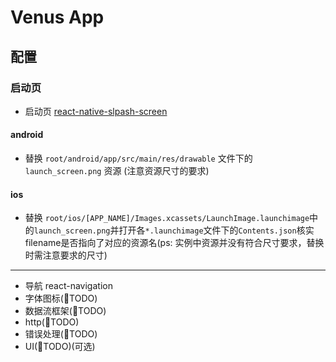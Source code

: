 # Venus App

## 配置
### 启动页
* 启动页  [react-native-slpash-screen](https://github.com/crazycodeboy/react-native-splash-screen)

#### android 
*  替换 <code>root/android/app/src/main/res/drawable</code> 文件下的 <code>launch_screen.png</code> 资源 (注意资源尺寸的要求)
#### ios
* 替换 <code>root/ios/[APP_NAME]/Images.xcassets/LaunchImage.launchimage</code>中的<code>launch_screen.png</code>并打开各<code>*.launchimage</code>文件下的<code>Contents.json</code>核实filename是否指向了对应的资源名(ps: 实例中资源并没有符合尺寸要求，替换时需注意要求的尺寸)
---
* 导航 react-navigation
* 字体图标(TODO)
* 数据流框架(TODO)
* http(TODO)
* 错误处理(TODO)
* UI(TODO)(可选)
